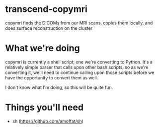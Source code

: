 transcend-copymri
=================

copymri finds the DICOMs from our MRI scans, copies them locally, and does surface reconstruction on the cluster

What we're doing
=================
copymri is currently a shell script; one we're converting to Python. It's a relatively simple parser that calls upon other bash scripts, so as we're converting it, we'll need to continue calling upon those scripts before we have the opportunity to convert them as well.


I don't know what I'm doing, so this will be quite fun.

Things you'll need
==================
* sh (https://github.com/amoffat/sh)
